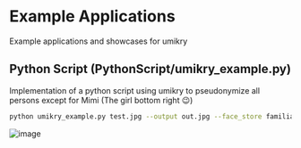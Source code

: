 # Example Applications

Example applications and showcases for umikry

## Python Script (PythonScript/umikry_example.py)

Implementation of a python script using umikry to pseudonymize all persons except for Mimi (The girl bottom right :wink:)

```zsh
python umikry_example.py test.jpg --output out.jpg --face_store familiar_faces.json
```

![image](https://user-images.githubusercontent.com/1525818/49334768-f3b36d00-f5dd-11e8-96fa-7f1484cda272.png)

